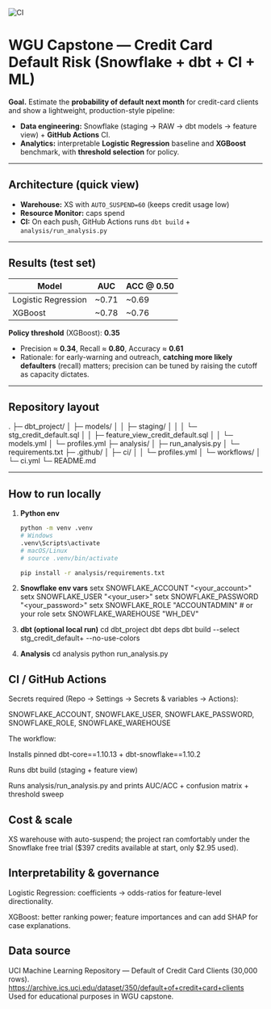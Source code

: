![CI](https://github.com/github-christan/wgu-capstone-credit-default/actions/workflows/ci.yml/badge.svg)

# WGU Capstone — Credit Card Default Risk (Snowflake + dbt + CI + ML)

**Goal.** Estimate the **probability of default next month** for credit-card clients and show a lightweight, production-style pipeline:
- **Data engineering:** Snowflake (staging → RAW → dbt models → feature view) + **GitHub Actions** CI.
- **Analytics:** interpretable **Logistic Regression** baseline and **XGBoost** benchmark, with **threshold selection** for policy.

---

## Architecture (quick view)


- **Warehouse:** XS with `AUTO_SUSPEND=60` (keeps credit usage low)  
- **Resource Monitor:** caps spend  
- **CI:** On each push, GitHub Actions runs `dbt build` + `analysis/run_analysis.py`

---

## Results (test set)

| Model                | AUC  | ACC @ 0.50 |
|---------------------|------|------------|
| Logistic Regression | ~0.71| ~0.69      |
| XGBoost             | ~0.78| ~0.76      |

**Policy threshold** (XGBoost): **0.35**  
- Precision ≈ **0.34**, Recall ≈ **0.80**, Accuracy ≈ **0.61**  
- Rationale: for early-warning and outreach, **catching more likely defaulters** (recall) matters; precision can be tuned by raising the cutoff as capacity dictates.

---

## Repository layout
.
├─ dbt_project/
│ ├─ models/
│ │ ├─ staging/
│ │ │ └─ stg_credit_default.sql
│ │ ├─ feature_view_credit_default.sql
│ │ └─ models.yml
│ └─ profiles.yml
├─ analysis/
│ ├─ run_analysis.py
│ └─ requirements.txt
├─ .github/
│ ├─ ci/
│ │ └─ profiles.yml
│ └─ workflows/
│ └─ ci.yml
└─ README.md


---

## How to run locally

1. **Python env**
   ```bash
   python -m venv .venv
   # Windows
   .venv\Scripts\activate
   # macOS/Linux
   # source .venv/bin/activate

   pip install -r analysis/requirements.txt

2. **Snowflake env vars**
setx SNOWFLAKE_ACCOUNT   "<your_account>"
setx SNOWFLAKE_USER      "<your_user>"
setx SNOWFLAKE_PASSWORD  "<your_password>"
setx SNOWFLAKE_ROLE      "ACCOUNTADMIN"   # or your role
setx SNOWFLAKE_WAREHOUSE "WH_DEV"

3. **dbt (optional local run)**
cd dbt_project
dbt deps
dbt build --select stg_credit_default+ --no-use-colors

4. **Analysis**
cd analysis
python run_analysis.py

## CI / GitHub Actions

Secrets required (Repo → Settings → Secrets & variables → Actions):

SNOWFLAKE_ACCOUNT, SNOWFLAKE_USER, SNOWFLAKE_PASSWORD, SNOWFLAKE_ROLE, SNOWFLAKE_WAREHOUSE

The workflow:

Installs pinned dbt-core==1.10.13 + dbt-snowflake==1.10.2

Runs dbt build (staging + feature view)

Runs analysis/run_analysis.py and prints AUC/ACC + confusion matrix + threshold sweep

## Cost & scale

XS warehouse with auto-suspend; the project ran comfortably under the Snowflake free trial ($397 credits available at start, only $2.95 used).

## Interpretability & governance

Logistic Regression: coefficients → odds-ratios for feature-level directionality.

XGBoost: better ranking power; feature importances and can add SHAP for case explanations.

## Data source

UCI Machine Learning Repository — Default of Credit Card Clients (30,000 rows).
https://archive.ics.uci.edu/dataset/350/default+of+credit+card+clients
Used for educational purposes in WGU capstone.
